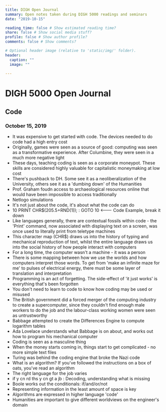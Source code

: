 ```yaml
---
title: DIGH Open Journal
summary: Open notes taken during DIGH 5000 readings and seminars
date: "2019-10-15"

reading_time: false # Show estimated reading time?
share: false # Show social media stuff?
profile: false # Show author profile?
comments: false # Show comments?

# Optional header image (relative to 'static/img/' folder).
header:
  caption: ""
  image: ""
 
---  
```

# DIGH 5000 Open Journal 
 
## Code
### October 15, 2019

- It was expensive to get started with code. The devices needed to do code had a high entry cost
- Originally, games were seen as a source of good: computing was seen as a transformative experience. After Columbine, they were seen in a much more negative light
- These days, teaching coding is seen as a corporate moneypot. These skills are considered highly valuable for capitalistic moneymaking at low cost
- There's pushback to DH. Some see it as a neoliberalization of the University, others see it as a 'dumbing down' of the Humanities
- Prof. Graham foudn access to archaeological resources online that would have been impossible to access traditionally
- Netlogo simulations
- It's not just about the code, it's about what the code can do
- 10 PRINT CHR$(205.5+RND(1)); : GOTO 10 <--- Code Example, break it down
- Like languages generally, there are contextual fossils within code - the 'Print' command, now associated with displaying text on a screen, was once used to literally print from teletype machines
- This character map (CHR$) draws us into the history of typing and mechanical reproduction of text, whilst the entire language draws us into the social history of how people interact with computers
- For a long time, the computer wasn't a machine - it was a person
- There is some mapping between how we use the worlds and how computers interpret those words. To get from 'make an infinite maze for me' to pulses of electrical energy, there must be some layer of translation and interpretation
- Programming is an act of forgetting. The side-effect of 'it just works' is everything that's been forgotten
- You don't need to learn to code to know how coding may be used or misused
- The British government did a forced merger of the computing industry to create a supercomputer, since they couldn't find enough male workers to do the job and the labour-class working women were seen as untrustworthy
- Babbage attempted to create the Differences Engine to compute logarithm tables
- Ada Lovelace understands what Babbage is on about, and works out how to program his mechanical computer
- Coding is seen as a masculine thing
- When the money starts coming in, things start to get complicated - no more simple text files
- Turing was behind the coding engine that broke the Nazi code
- What is an algorithm? If you've followed the instructions on a box of oats, you've read an algorithm
- The right language for the job varies
- if y cn rd ths y cn gt a jb : Decoding, understanding what is missing
- Boole works out the conditionals: if/and/or/not
- Representing information in the least amount of space is key
- Algorithms are expressed in higher language 'code'
- Humanities are important to give different worldviews on the engineer's domain
